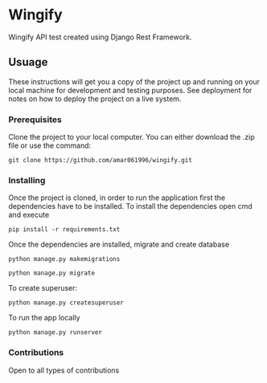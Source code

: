 # Wingify
Wingify API test created using Django Rest Framework.

## Usuage
These instructions will get you a copy of the project up and running on your local machine for development and testing purposes. See deployment for notes on how to deploy the project on a live system.

### Prerequisites
Clone the project to your local computer. You can either download the .zip file or use the command: 

```
git clone https://github.com/amar061996/wingify.git
```
### Installing

Once the project is cloned, in order to run the application first the dependencies have to be installed. To install the dependencies open cmd and execute
```
pip install -r requirements.txt
```

Once the dependencies are installed, migrate and create database
```
python manage.py makemigrations
```
```
python manage.py migrate
```
To create superuser:

```
python manage.py createsuperuser
```
To run the app locally
```
python manage.py runserver
```

### Contributions
Open to all types of contributions

